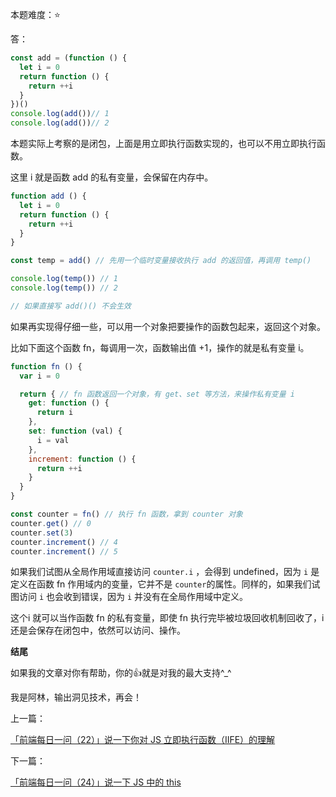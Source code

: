 本题难度：⭐ 

答：

```js
const add = (function () {
  let i = 0
  return function () {
    return ++i
  }
})()
console.log(add())// 1
console.log(add())// 2
```

本题实际上考察的是闭包，上面是用立即执行函数实现的，也可以不用立即执行函数。

这里 i 就是函数 add 的私有变量，会保留在内存中。

```js
function add () {
  let i = 0
  return function () {
    return ++i
  }
}

const temp = add() // 先用一个临时变量接收执行 add 的返回值，再调用 temp()

console.log(temp()) // 1
console.log(temp()) // 2

// 如果直接写 add()() 不会生效
```

如果再实现得仔细一些，可以用一个对象把要操作的函数包起来，返回这个对象。

比如下面这个函数 fn，每调用一次，函数输出值 +1，操作的就是私有变量 i。

```js
function fn () {
  var i = 0

  return { // fn 函数返回一个对象，有 get、set 等方法，来操作私有变量 i
    get: function () {
      return i
    },
    set: function (val) {
      i = val
    },
    increment: function () {
      return ++i
    }
  }
}

const counter = fn() // 执行 fn 函数，拿到 counter 对象
counter.get() // 0
counter.set(3)
counter.increment() // 4
counter.increment() // 5
```

如果我们试图从全局作用域直接访问 `counter.i` ，会得到 undefined，因为 `i` 是定义在函数 fn 作用域内的变量，它并不是 `counter`的属性。同样的，如果我们试图访问 `i` 也会收到错误，因为 `i` 并没有在全局作用域中定义。

这个i 就可以当作函数 fn 的私有变量，即使 fn 执行完毕被垃圾回收机制回收了，i还是会保存在闭包中，依然可以访问、操作。

**结尾**

如果我的文章对你有帮助，你的👍就是对我的最大支持^_^

我是阿林，输出洞见技术，再会！

上一篇：

[「前端每日一问（22）」说一下你对 JS 立即执行函数（IIFE）的理解](https://github.com/wlllyfor/question-everyday/blob/main/JS/22.%E8%AF%B4%E4%B8%80%E4%B8%8B%E4%BD%A0%E5%AF%B9%20JS%20%20%E7%AB%8B%E5%8D%B3%E6%89%A7%E8%A1%8C%E5%87%BD%E6%95%B0%EF%BC%88IIFE%EF%BC%89%E7%9A%84%E7%90%86%E8%A7%A3.md)

下一篇：

[「前端每日一问（24）」说一下 JS 中的 this](https://juejin.cn/post/7076952442151108644)